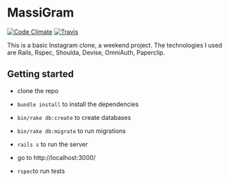 MassiGram
===================

[![Code Climate](https://codeclimate.com/github/MassimilianoMura/MassiGram/badges/gpa.svg)](https://codeclimate.com/github/MassimilianoMura/MassiGram)
[![Travis](https://travis-ci.org/MassimilianoMura/MassiGram.svg)](https://travis-ci.org/MassimilianoMura/MassiGram)

This is a basic Instagram clone, a weekend project. The technologies I used are Rails, Rspec, Shoulda, Devise, OmniAuth, Paperclip.

## Getting started
-  clone the repo
- `bundle install` to install the dependencies
- `bin/rake db:create` to create databases
- `bin/rake db:migrate` to run migrations
- `rails s` to run the server
-  go to http://localhost:3000/

- `rspec`to run tests


